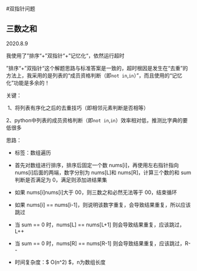 #双指针问题



## 三数之和

2020.8.9

我使用了”排序“+”双指针“+”记忆化“，依然运行超时

”排序“+”双指针“这个解题思路与标准答案是一致的，超时根因是发生在“去重”的方法上，我采用的是列表的“成员资格判断（即`not in`,`in`）”，而且使用的“记忆化”功能是多余的！



关键：

​	1、将列表有序化之后的去重技巧（即相邻元素判断是否相等）

​	2、python中列表的成员资格判断（即`not in`,`in`）效率相对低，推测比字典的要低很多

思路：

* 标签：数组遍历

* 首先对数组进行排序，排序后固定一个数 nums[i]，再使用左右指针指向 nums[i]后面的两端，数字分别为 nums[L]和 nums[R]，计算三个数的和 sum 判断是否满足为 0，满足则添加进结果集

* 如果 nums[i]nums[i]大于 00，则三数之和必然无法等于 00，结束循环

* 如果 nums[i] == nums[i-1]，则说明该数字重复，会导致结果重复，所以应该跳过

* 当 sum == 0 时，nums[L] == nums[L+1] 则会导致结果重复，应该跳过，L++

* 当 sum == 0 时，nums[R] == nums[R-1] 则会导致结果重复，应该跳过，R--

* 时间复杂度：$ O(n^2) $，n为数组长度







